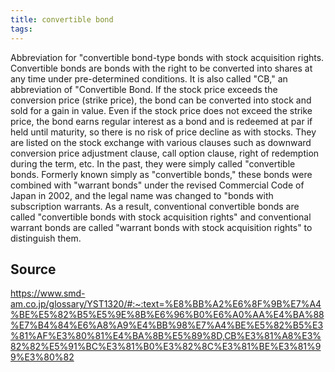 ```yaml
---
title: convertible bond
tags: 
---
```


Abbreviation for "convertible bond-type bonds with stock acquisition rights. Convertible bonds are bonds with the right to be converted into shares at any time under pre-determined conditions. It is also called "CB," an abbreviation of "Convertible Bond. If the stock price exceeds the conversion price (strike price), the bond can be converted into stock and sold for a gain in value. Even if the stock price does not exceed the strike price, the bond earns regular interest as a bond and is redeemed at par if held until maturity, so there is no risk of price decline as with stocks. They are listed on the stock exchange with various clauses such as downward conversion price adjustment clause, call option clause, right of redemption during the term, etc. In the past, they were simply called "convertible bonds. Formerly known simply as "convertible bonds," these bonds were combined with "warrant bonds" under the revised Commercial Code of Japan in 2002, and the legal name was changed to "bonds with subscription warrants. As a result, conventional convertible bonds are called "convertible bonds with stock acquisition rights" and conventional warrant bonds are called "warrant bonds with stock acquisition rights" to distinguish them.

## Source
https://www.smd-am.co.jp/glossary/YST1320/#:~:text=%E8%BB%A2%E6%8F%9B%E7%A4%BE%E5%82%B5%E5%9E%8B%E6%96%B0%E6%A0%AA%E4%BA%88%E7%B4%84%E6%A8%A9%E4%BB%98%E7%A4%BE%E5%82%B5%E3%81%AF%E3%80%81%E4%BA%8B%E5%89%8D,CB%E3%81%A8%E3%82%82%E5%91%BC%E3%81%B0%E3%82%8C%E3%81%BE%E3%81%99%E3%80%82